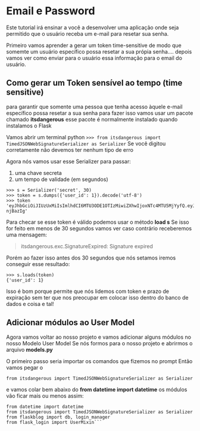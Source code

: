 # Email e Password
Este tutorial irá ensinar a você a desenvolver uma aplicação onde seja permitido que o usuário receba um e-mail para resetar sua senha.

Primeiro vamos aprender a gerar um token time-sensitive de modo que somemte um usuário específico possa resetar a sua própia senha.... depois vamos ver como enviar para o usuário essa informação para o email do usuário.

## Como gerar um Token sensível ao tempo (time sensitive)
para garantir que somente uma pessoa que tenha acesso àquele e-mail específico possa resetar a sua senha
para fazer isso vamos usar um pacote chamado __itsdangerous__
esse pacote é normalmente instalado quando instalamos o Flask

Vamos abrir um terminal python
``` >>> from itsdangerous import TimedJSONWebSignatureSerializer as Serializer ```
Se você digitou corretamente não devemos ter nenhum tipo de erro

Agora nós vamos usar esse Serializer para passar:
1. uma chave secreta
2. um tempo de validade (em segundos)

```
>>> s = Serializer('secret', 30)
>>> token = s.dumps({'user_id': 1}).decode('utf-8')
>>> token
'eyJhbGciOiJIUzUxMiIsImlhdCI6MTU3ODE1OTIzMiwiZXhwIjoxNTc4MTU5MjYyfQ.eyJ1c2VyX2lkIjoxfQ.7G26p6OYxCb1SeXLuFZTuKg1P6JXppIrERcnGAu37EAOqTtYcA64TgMGXjLPKu7UwYX3g9tJ0VEX4E-njBazIg'
```
Para checar se esse token é válido podemos usar o método __load s__ 
Se isso for feito em menos de 30 segundos vamos ver caso contrário receberemos uma mensagem:
> itsdangerous.exc.SignatureExpired: Signature expired

Porém ao fazer isso antes dos 30 segundos que nós setamos iremos conseguir esse resultado:
```
>>> s.loads(token)
{'user_id': 1}
``` 

Isso é bom porque permite que nós lidemos com token e prazo de expiração sem ter que nos preocupar em colocar isso dentro do banco de dados e coisa e tal!

## Adicionar módulos ao User Model
Agora vamos voltar ao nosso projeto e vamos adicionar alguns módulos no nosso Modelo User Model
Se nós formos para o nosso projeto e abrirmos o arquivo __models.py__

O primeiro passo seria importar os comandos que fizemos no prompt 
Então vamos pegar o
```
from itsdangerous import TimedJSONWebSignatureSerializer as Serializer
```
e vamos colar bem abaixo do __from datetime import datetime__
os módulos vão ficar mais ou menos assim:

```
from datetime import datetime
from itsdangerous import TimedJSONWebSignatureSerializer as Serializer
from flaskblog import db, login_manager
from flask_login import UserMixin```
```





